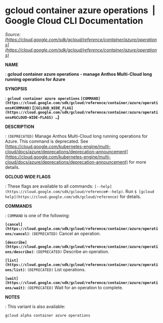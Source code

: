 # gcloud container azure operations  |  Google Cloud CLI Documentation

*Source: [https://cloud.google.com/sdk/gcloud/reference/container/azure/operations](https://cloud.google.com/sdk/gcloud/reference/container/azure/operations)*

**NAME**

: **gcloud container azure operations - manage Anthos Multi-Cloud long running operations for Azure**

**SYNOPSIS**

: **`gcloud container azure operations` `[COMMAND](https://cloud.google.com/sdk/gcloud/reference/container/azure/operations#COMMAND)` [`[GCLOUD_WIDE_FLAG](https://cloud.google.com/sdk/gcloud/reference/container/azure/operations#GCLOUD-WIDE-FLAGS) …`]**

**DESCRIPTION**

: `(DEPRECATED)` Manage Anthos Multi-Cloud long running operations for
Azure.
This command is deprecated. See [https://cloud.google.com/kubernetes-engine/multi-cloud/docs/azure/deprecations/deprecation-announcement](https://cloud.google.com/kubernetes-engine/multi-cloud/docs/azure/deprecations/deprecation-announcement)
for more details.

**GCLOUD WIDE FLAGS**

: These flags are available to all commands: `[--help](https://cloud.google.com/sdk/gcloud/reference#--help)`.
Run `$ [gcloud help](https://cloud.google.com/sdk/gcloud/reference)` for details.

**COMMANDS**

: ``COMMAND`` is one of the following:

**`[cancel](https://cloud.google.com/sdk/gcloud/reference/container/azure/operations/cancel)`**:
`(DEPRECATED)` Cancel an operation.

**`[describe](https://cloud.google.com/sdk/gcloud/reference/container/azure/operations/describe)`**:
`(DEPRECATED)` Describe an operation.

**`[list](https://cloud.google.com/sdk/gcloud/reference/container/azure/operations/list)`**:
`(DEPRECATED)` List operations.

**`[wait](https://cloud.google.com/sdk/gcloud/reference/container/azure/operations/wait)`**:
`(DEPRECATED)` Wait for an operation to complete.

**NOTES**

: This variant is also available:

```
gcloud alpha container azure operations
```
